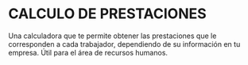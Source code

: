 # CALCULO DE PRESTACIONES
Una calculadora que te permite obtener las prestaciones que le corresponden a cada trabajador, dependiendo de su información en tu empresa. Útil para el área de recursos humanos.
